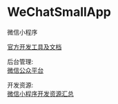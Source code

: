 # WeChatSmallApp
微信小程序

[官方开发工具及文档](https://mp.weixin.qq.com/debug/wxadoc/dev/devtools/download.html?t=1474644089359)

后台管理:  
[微信公众平台](https://mp.weixin.qq.com)

开发资源:  
[微信小程序开发资源汇总](https://github.com/justjavac/awesome-wechat-weapp)
